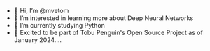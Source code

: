 - 👋 Hi, I’m @mvetom
- 👀 I’m interested in learning more about Deep Neural Networks
- 🌱 I’m currently studying Python 
- 💞️ Excited to be part of Tobu Penguin's Open Source Project as of January 2024....

<!---
mvetom/mvetom is a ✨ special ✨ repository because its `README.md` (this file) appears on your GitHub profile.
You can click the Preview link to take a look at your changes.
--->
